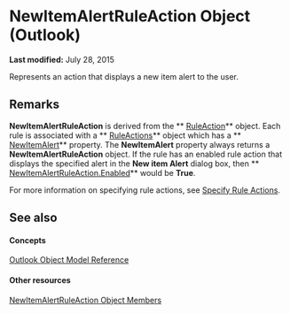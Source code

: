 
# NewItemAlertRuleAction Object (Outlook)

 **Last modified:** July 28, 2015

Represents an action that displays a new item alert to the user.

## Remarks

 **NewItemAlertRuleAction** is derived from the ** [RuleAction](6451788f-e5ed-239c-a34d-b564b52d8955.md)** object. Each rule is associated with a ** [RuleActions](82ba76cd-86a4-3372-cb51-2df1d58c8b71.md)** object which has a ** [NewItemAlert](01de8523-7617-c3df-39c6-395f85eda57f.md)** property. The **NewItemAlert** property always returns a **NewItemAlertRuleAction** object. If the rule has an enabled rule action that displays the specified alert in the **New item Alert** dialog box, then ** [NewItemAlertRuleAction.Enabled](f3472ffb-ada6-c18d-3953-4a1dd7a25a44.md)** would be **True**.

For more information on specifying rule actions, see  [Specify Rule Actions](c5f83c81-0e01-38aa-5ec7-3932b4443e43.md).


## See also


#### Concepts


 [Outlook Object Model Reference](73221b13-d8d8-99b8-3394-b95dbbfd5ddc.md)
#### Other resources


 [NewItemAlertRuleAction Object Members](d086c4b9-b991-b84b-08cb-f66149ecaa4b.md)
